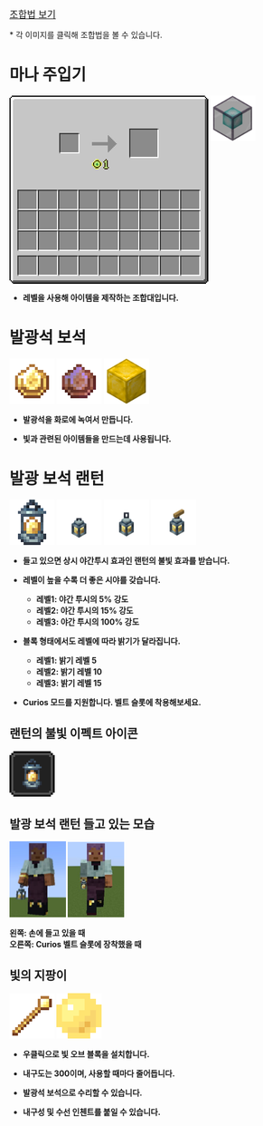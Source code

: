 <big>[조합법 보기](./recipe/Recipe.md)</big>

\* 각 이미지를 클릭해 조합법을 볼 수 있습니다.

# 마나 주입기
<img alt="mana_injector_ex.gif" src="../image/gui/mana_injector_screen.gif" align="top"/><b>
[<img alt="mana_injector.png" height="80" src="../image/block/mana_injector.png" width="80"/>](./recipe/Recipe.md#마나-주입기)

- 레벨을 사용해 아이템을 제작하는 조합대입니다.





# 발광석 보석
[![glowstone_gem.png](../image/item/glowstone_gem.png)](./recipe/Recipe.md#발광-보석)
[![enchanted_glowstone_gem.png](../image/item/enchanted_glowstone_gem.png)](./recipe/Recipe.md#마법이-부여된-발광-보석)
[<img alt="glowstone_gem_block.png" height="80" src="../image/block/glowstone_gem_block.png" width="80"/>](./recipe/Recipe.md#발광-보석-블록)

- 발광석을 화로에 녹여서 만듭니다.


- 빛과 관련된 아이템들을 만드는데 사용됩니다.





# 발광 보석 랜턴
[![glowstone_gem_lanttern.png](../image/item/glowstone_gem_lanttern.png)](./recipe/Recipe.md#발광-보석-랜턴)
[<img alt="glowstone_gem_lantern.png" height="80" src="../image/block/glowstone_gem_lantern.png" width="80"/>](./recipe/Recipe.md#발광-보석-랜턴)
[<img alt="glowstone_gem_lantern_hanging.png" height="80" src="../image/block/glowstone_gem_lantern_hanging.png" width="80"/>](./recipe/Recipe.md#발광-보석-랜턴)
[<img alt="glowstone_gem_lantern_fixed.png" height="80" src="../image/block/glowstone_gem_lantern_fixed.png" width="80"/>](./recipe/Recipe.md#발광-보석-랜턴)

- 들고 있으면 상시 야간투시 효과인 랜턴의 불빛 효과를 받습니다.


- 레벨이 높을 수록 더 좋은 시야를 갖습니다.
  - 레벨1: 야간 투시의 5% 강도
  - 레벨2: 야간 투시의 15% 강도
  - 레벨3: 야간 투시의 100% 강도


- 블록 형태에서도 레벨에 따라 밝기가 달라집니다.
  - 레벨1: 밝기 레벨 5
  - 레벨2: 밝기 레벨 10
  - 레벨3: 밝기 레벨 15


- Curios 모드를 지원합니다. 벨트 슬롯에 착용해보세요.


## 랜턴의 불빛 이펙트 아이콘

<img alt="light_vision.png" height="80" src="../image/effect/light_vision.png" width="80"/>


## 발광 보석 랜턴 들고 있는 모습

<img alt="glowstone_gem_lantern_model_in_hand.jpeg" src="../image/screenshot/glowstone_gem_lantern_model_in_hand.jpeg" width="100" title="손에 들고 있을 때"/>
<img alt="glowstone_gem_lantern_model_in_curios.jpeg" src="../image/screenshot/glowstone_gem_lantern_model_in_curios.jpeg" width="100" title="Curios 벨트 슬롯에 장착했을 때"/>

왼쪽: 손에 들고 있을 때<br>
오른쪽: Curios 벨트 슬롯에 장착했을 때





## 빛의 지팡이
[![light_staff.png](../image/item/light_staff.png)](./recipe/Recipe.md#빛의-지팡이)
![light_orb.gif](../image/particle/light_orb.gif)

- 우클릭으로 빛 오브 블록을 설치합니다.


- 내구도는 300이며, 사용할 때마다 줄어듭니다.


- 발광석 보석으로 수리할 수 있습니다.


- 내구성 및 수선 인첸트를 붙일 수 있습니다.